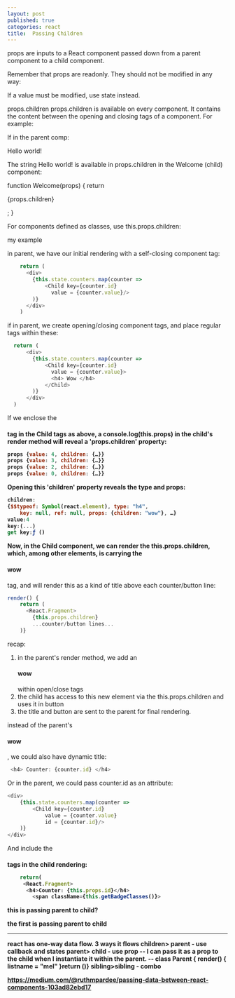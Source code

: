 ```yaml
---
layout: post
published: true
categories: react
title:  Passing Children
---
```



props are inputs to a React component passed down from a parent component to a child component.

Remember that props are readonly. They should not be modified in any way:

If a value must be modified, use state instead.

props.children
props.children is available on every component. It contains the content between the opening and closing tags of a component. For example:

If in the parent comp: 

<Welcome>Hello world!</Welcome>

The string Hello world! is available in props.children in the Welcome (child) component:

function Welcome(props) {
  return <p>{props.children}</p>;
}

For components defined as classes, use this.props.children:

my example
 
in parent, we have our initial rendering with a self-closing component tag:


```javascript
    return (
      <div>
        {this.state.counters.map(counter => 
            <Child key={counter.id}
              value = {counter.value}/>
        )}
      </div>
    )
```
if in parent, we create opening/closing component tags, and place regular tags within these:  

```javascript
  return (
      <div>
        {this.state.counters.map(counter => 
            <Child key={counter.id}
              value = {counter.value}>
              <h4> Wow </h4>
            </Child>
        )}
      </div>
  )
```
If we enclose the <h4> tag in the Child tags as above, a console.log(this.props) in the child's render method will reveal a 'props.children' property:

```javascript
props {value: 4, children: {…}}
props {value: 3, children: {…}}
props {value: 2, children: {…}}
props {value: 0, children: {…}}
```

Opening this 'children' property reveals the type and props:  

```javascript
children:
{$$typeof: Symbol(react.element), type: "h4", 
    key: null, ref: null, props: {children: "wow"}, …}
value:4
key:(...)
get key:ƒ ()
```

Now, in the Child component, we can render the this.props.children, which, among other elements, is carrying the <h4> wow </h4> tag, and will
render this as a kind of title above each counter/button line: 

```javascript
render() {
    return (
      <React.Fragment>
        {this.props.children}
        ...counter/button lines...
    )}
```

recap: 

1. in the parent's render method, we add an <h4>wow</h4> within open/close <Child> tags
2. the child has access to this new element via the this.props.children and uses it in button
3. the title and button are sent to the parent for final rendering. 

 
instead of the parent's <h4> wow </h4>, we could also have dynamic title: 

```javascript
 <h4> Counter: {counter.id} </h4>
```

Or in the parent, we could pass counter.id as an attribute: 

```javascript
<div>
    {this.state.counters.map(counter => 
        <Child key={counter.id}
            value = {counter.value}
            id = {counter.id}/>
    )}
</div>
```

And include the <h4> tags in the child rendering: 

```javascript
    return(
     <React.Fragment>
      <h4>Counter: {this.props.id}</h4>
        <span className={this.getBadgeClasses()}>
```

this is passing parent to child? 


the first is passing parent to child

---

react has one-way data flow.
3 ways it flows
children> parent - use callback and states
parent> child - use prop
-- I can pass it as a prop to the child when I instantiate it within the parent.
-- class Parent { render() { listname = "mel" }return (<Child listnamefrom parent={listname}/>)}
sibling>sibling - combo

https://medium.com/@ruthmpardee/passing-data-between-react-components-103ad82ebd17
